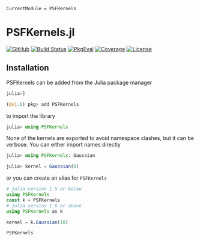 ```@meta
CurrentModule = PSFKernels
```

# PSFKernels.jl

[![GitHub](https://img.shields.io/badge/Code-GitHub-black.svg)](https://github.com/juliaastro/PSFKernels.jl)
[![Build Status](https://github.com/juliaastro/PSFKernels.jl/workflows/CI/badge.svg?branch=master)](https://github.com/juliaastro/PSFKernels.jl/actions)
[![PkgEval](https://juliaci.github.io/NanosoldierReports/pkgeval_badges/P/PSFKernels.svg)](https://juliaci.github.io/NanosoldierReports/pkgeval_badges/report.html)
[![Coverage](https://codecov.io/gh/juliaastro/PSFKernels.jl/branch/master/graph/badge.svg)](https://codecov.io/gh/juliaastro/PSFKernels.jl)
[![License](https://img.shields.io/badge/License-MIT-yellow.svg)](https://opensource.org/licenses/MIT)

## Installation

PSFKernels can be added from the Julia package manager

```julia
julia>]

(@v1.6) pkg> add PSFKernels
```

to import the library

```julia
julia> using PSFKernels
```

None of the kernels are exported to avoid namespace clashes, but it can be verbose. You can either import names directly

```julia
julia> using PSFKernels: Gaussian

julia> kernel = Gaussian(8)
```

or you can create an alias for `PSFKernels`

```julia
# julia version 1.5 or below
using PSFKernels
const k = PSFKernels
# julia version 1.6 or above
using PSFKernels as k

kernel = k.Gaussian(10)
```

```@docs
PSFKernels
```
